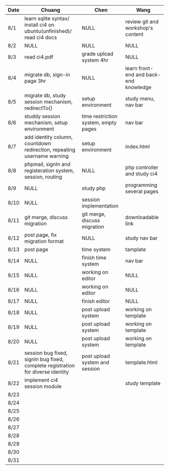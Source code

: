 | Date | Chuang | Chen | Wang |
|------|--------|------|------|
| 8/1  |learn sqlite syntax/ install ci4 on ubuntu(unfinished)/ read ci4 docs| NULL| review git and workshop's content|
| 8/2  |NULL|NULL|NULL|
| 8/3  |read ci4.pdf|grade upload system 4hr|NULL|
| 8/4  |migrate db, sign-in page 3hr|NULL|learn front-end and back-end knowledge|
| 8/5  |migrate db, study session mechanism, redirectTo()|setup environment|study menu, nav bar|
| 8/6  |studdy session mechanism, setup environment|time restriction system, empty pages|nav bar|
| 8/7  |add identity column, countdown redirection, repeating username warning|setup environment|index.html|
| 8/8  |phpmail, signIn and registeration system, session, routing|NULL|php controller and study ci4|
| 8/9  |NULL|study php|programming several pages|
| 8/10 |NULL|session implementation| |
| 8/11 |git merge, discuss migration|git merge, discuss migration|downloadable link|
| 8/12 |post page, fix migration format|NULL|study nav bar|
| 8/13 |post page|time system|tamplate|
| 8/14 |NULL|finish time system |nav bar|
| 8/15 |NULL|working on editor|NULL|
| 8/16 |NULL|working on editor|NULL|
| 8/17 |NULL|finish editor|NULL|
| 8/18 |NULL|post upload system|working on template|
| 8/19 |NULL|post upload system|working on template|
| 8/20 |NULL|post upload system|working on template|
| 8/21 |session bug fixed, signIn bug fixed, complete registration for diverse identity|post upload system and session|template.html|
| 8/22 |implement ci4 session module|      |study template|
| 8/23 |        |      |      |
| 8/24 |        |      |      |
| 8/25 |        |      |      |
| 8/26 |        |      |      |
| 8/27 |        |      |      |
| 8/28 |        |      |      |
| 8/29 |        |      |      |
| 8/30 |        |      |      |
| 8/31 |        |      |      |
